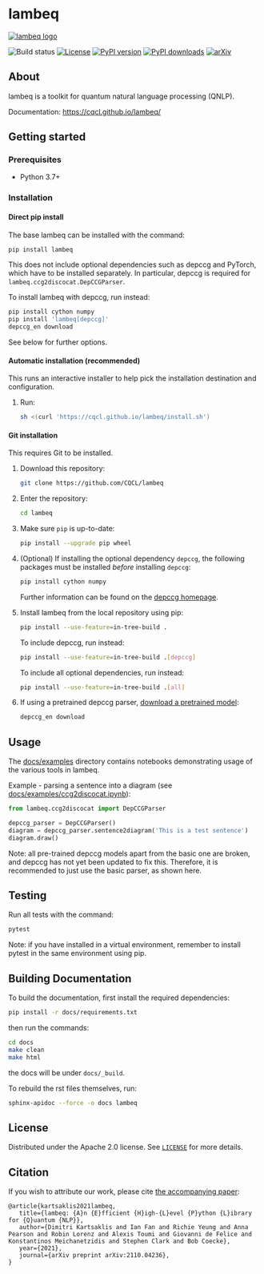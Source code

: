 # lambeq

[![lambeq logo](https://cqcl.github.io/lambeq/_static/lambeq_logo.png)](//cqcl.github.io/lambeq)

![Build status](https://github.com/CQCL/lambeq/actions/workflows/build_test.yml/badge.svg)
[![License](https://img.shields.io/github/license/CQCL/lambeq)](LICENSE)
[![PyPI version](https://img.shields.io/pypi/v/lambeq)](//pypi.org/project/lambeq)
[![PyPI downloads](https://img.shields.io/pypi/dm/lambeq)](//pypi.org/project/lambeq)
[![arXiv](https://img.shields.io/badge/arXiv-2110.04236-green)](//arxiv.org/abs/2110.04236)

## About

lambeq is a toolkit for quantum natural language processing (QNLP).

Documentation: https://cqcl.github.io/lambeq/

## Getting started

### Prerequisites

- Python 3.7+

### Installation

#### Direct pip install

The base lambeq can be installed with the command:
```bash
pip install lambeq
```

This does not include optional dependencies such as depccg and PyTorch,
which have to be installed separately. In particular, depccg is required
for `lambeq.ccg2discocat.DepCCGParser`.

To install lambeq with depccg, run instead:
```bash
pip install cython numpy
pip install 'lambeq[depccg]'
depccg_en download
```
See below for further options.

#### Automatic installation (recommended)

This runs an interactive installer to help pick the installation
destination and configuration.

1. Run:
   ```bash
   sh <(curl 'https://cqcl.github.io/lambeq/install.sh')
   ```

#### Git installation

This requires Git to be installed.

1. Download this repository:
   ```bash
   git clone https://github.com/CQCL/lambeq
   ```

2. Enter the repository:
   ```bash
   cd lambeq
   ```

3. Make sure `pip` is up-to-date:

   ```bash
   pip install --upgrade pip wheel
   ```

4. (Optional) If installing the optional dependency `depccg`, the
   following packages must be installed *before* installing `depccg`:
   ```bash
   pip install cython numpy
   ```
   Further information can be found on the
   [depccg homepage](//github.com/masashi-y/depccg).

5. Install lambeq from the local repository using pip:
   ```bash
   pip install --use-feature=in-tree-build .
   ```

   To include depccg, run instead:
   ```bash
   pip install --use-feature=in-tree-build .[depccg]
   ```

   To include all optional dependencies, run instead:
   ```bash
   pip install --use-feature=in-tree-build .[all]
   ```

6. If using a pretrained depccg parser,
[download a pretrained model](//github.com/masashi-y/depccg#using-a-pretrained-english-parser):
   ```bash
   depccg_en download
   ```

## Usage

The [docs/examples](//github.com/CQCL/lambeq/tree/main/docs/examples)
directory contains notebooks demonstrating usage of the various tools in
lambeq.

Example - parsing a sentence into a diagram (see
[docs/examples/ccg2discocat.ipynb](//github.com/CQCL/lambeq/blob/main/docs/examples/ccg2discocat.ipynb)):

```python
from lambeq.ccg2discocat import DepCCGParser

depccg_parser = DepCCGParser()
diagram = depccg_parser.sentence2diagram('This is a test sentence')
diagram.draw()
```

Note: all pre-trained depccg models apart from the basic one are broken,
and depccg has not yet been updated to fix this. Therefore, it is
recommended to just use the basic parser, as shown here.

## Testing

Run all tests with the command:

```bash
pytest
```

Note: if you have installed in a virtual environment, remember to
install pytest in the same environment using pip.

## Building Documentation

To build the documentation, first install the required dependencies:

```bash
pip install -r docs/requirements.txt
```
then run the commands:

```bash
cd docs
make clean
make html
```
the docs will be under `docs/_build`.

To rebuild the rst files themselves, run:

```bash
sphinx-apidoc --force -o docs lambeq
```

## License

Distributed under the Apache 2.0 license. See [`LICENSE`](LICENSE) for more details.

## Citation

If you wish to attribute our work, please cite
[the accompanying paper](//arxiv.org/abs/2110.04236):

```
@article{kartsaklis2021lambeq,
   title={lambeq: {A}n {E}fficient {H}igh-{L}evel {P}ython {L}ibrary for {Q}uantum {NLP}},
   author={Dimitri Kartsaklis and Ian Fan and Richie Yeung and Anna Pearson and Robin Lorenz and Alexis Toumi and Giovanni de Felice and Konstantinos Meichanetzidis and Stephen Clark and Bob Coecke},
   year={2021},
   journal={arXiv preprint arXiv:2110.04236},
}
```

